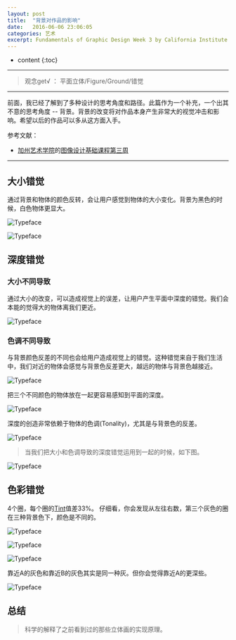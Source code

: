 ```yaml
---
layout: post
title:  "背景对作品的影响"
date:   2016-06-06 23:06:05
categories: 艺术
excerpt: Fundamentals of Graphic Design Week 3 by California Institute of the Arts
---
```


* content
{:toc}

---

> 观念get√ ： 平面立体/Figure/Ground/错觉

---

前面，我已经了解到了多种设计的思考角度和路径。此篇作为一个补充，一个出其不意的思考角度 -- 背景。背景的改变将对作品本身产生非常大的视觉冲击和影响。希望以后的作品可以多从这方面入手。

参考文献：

* [加州艺术学院](https://art.calarts.edu/)的[图像设计基础课程第三周](https://www.coursera.org/learn/fundamentals-of-graphic-design/)


---

## 大小错觉

通过背景和物体的颜色反转，会让用户感觉到物体的大小变化。背景为黑色的时候，白色物体更显大。

![Typeface](http://o7y3ots7t.bkt.clouddn.com/2016/06/06/Screen%20Shot%202016-06-07%20at%2010.38.28%20PM.png)

![Typeface](http://o7y3ots7t.bkt.clouddn.com/2016/06/06/Screen%20Shot%202016-06-07%20at%2010.38.48%20PM.png)



## 深度错觉


###  大小不同导致

通过大小的改变，可以造成视觉上的误差，让用户产生平面中深度的错觉。我们会本能的觉得大的物体离我们更近。

![Typeface](http://o7y3ots7t.bkt.clouddn.com/2016/06/06/Screen%20Shot%202016-06-07%20at%2010.58.14%20PM.png)

###  色调不同导致

与背景颜色反差的不同也会给用户造成视觉上的错觉。这种错觉来自于我们生活中，我们对近的物体会感觉与背景色反差更大，越远的物体与背景色越接近。

![Typeface](http://o7y3ots7t.bkt.clouddn.com/2016/06/06/Screen%20Shot%202016-06-07%20at%2011.04.56%20PM.png)

把三个不同颜色的物体放在一起更容易感知到平面的深度。

![Typeface](http://o7y3ots7t.bkt.clouddn.com/2016/06/06/Screen%20Shot%202016-06-07%20at%2011.09.50%20PM.png)

深度的创造非常依赖于物体的色调(Tonality)，尤其是与背景色的反差。

![Typeface](http://o7y3ots7t.bkt.clouddn.com/2016/06/06/Screen%20Shot%202016-06-07%20at%2011.15.51%20PM.png)

> 当我们把大小和色调导致的深度错觉运用到一起的时候，如下图。

![Typeface](http://o7y3ots7t.bkt.clouddn.com/2016/06/06/Screen%20Shot%202016-06-07%20at%2011.27.44%20PM.png)



## 色彩错觉

4个圈，每个圈的[Tint](http://daoling.github.io/2016/06/03/%E8%89%B2%E7%8E%AF/#section-2)值差33%。
仔细看，你会发现从左往右数，第三个灰色的圈在三种背景色下，颜色是不同的。

![Typeface](http://o7y3ots7t.bkt.clouddn.com/2016/06/06/Screen%20Shot%202016-06-07%20at%2011.23.44%20PM.png)

![Typeface](http://o7y3ots7t.bkt.clouddn.com/2016/06/06/Screen%20Shot%202016-06-07%20at%2011.23.31%20PM.png)

![Typeface](http://o7y3ots7t.bkt.clouddn.com/2016/06/06/Screen%20Shot%202016-06-07%20at%2011.23.21%20PM.png)


靠近A的灰色和靠近B的灰色其实是同一种灰。但你会觉得靠近A的更深些。

![Typeface](http://o7y3ots7t.bkt.clouddn.com/2016/06/06/Screen%20Shot%202016-06-07%20at%2011.29.42%20PM.png)



##  总结

>  科学的解释了之前看到过的那些立体画的实现原理。
